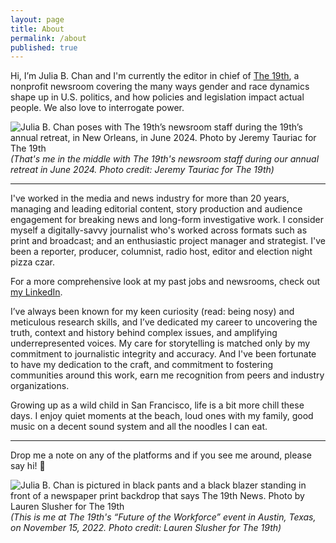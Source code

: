 ```yaml
---
layout: page
title: About
permalink: /about
published: true
---
```

Hi, I’m Julia B. Chan and I'm currently the editor in chief of [The 19th](https://19thnews.org/), a nonprofit newsroom covering the many ways gender and race dynamics shape up in U.S. politics, and how policies and legislation impact actual people. We also love to interrogate power.

![Julia B. Chan poses with The 19th’s newsroom staff during the 19th’s annual retreat, in New Orleans, in June 2024. Photo by Jeremy Tauriac for The 19th]({{site.baseurl}}/pages/JuliaBChan_06_1000px.JPG)
_(That's me in the middle with The 19th's newsroom staff during our annual retreat in June 2024. Photo credit: Jeremy Tauriac for The 19th)_

---

I've worked in the media and news industry for more than 20 years, managing and leading editorial content, story production and audience engagement for breaking news and long-form investigative work. I consider myself a digitally-savvy journalist who's worked across formats such as print and broadcast; and an enthusiastic project manager and strategist. I've been a reporter, producer, columnist, radio host, editor and election night pizza czar. 

For a more comprehensive look at my past jobs and newsrooms, check out [my LinkedIn](https://www.linkedin.com/in/juliachanb/). 

I’ve always been known for my keen curiosity (read: being nosy) and meticulous research skills, and I’ve dedicated my career to uncovering the truth, context and history behind complex issues, and amplifying underrepresented voices. My care for storytelling is matched only by my commitment to journalistic integrity and accuracy. And I've been fortunate to have my dedication to the craft, and commitment to fostering communities around this work, earn me recognition from peers and industry organizations.

Growing up as a wild child in San Francisco, life is a bit more chill these days. I enjoy quiet moments at the beach, loud ones with my family, good music on a decent sound system and all the noodles I can eat.

---

Drop me a note on any of the platforms and if you see me around, please say hi! 👋

![Julia B. Chan is pictured in black pants and a black blazer standing in front of a newspaper print backdrop that says The 19th News. Photo by Lauren Slusher for The 19th ]({{site.baseurl}}/pages/JuliaBChan_08_700px.JPG)
_(This is me at The 19th's “Future of the Workforce” event in Austin, Texas, on November 15, 2022. Photo credit: Lauren Slusher for The 19th)_
